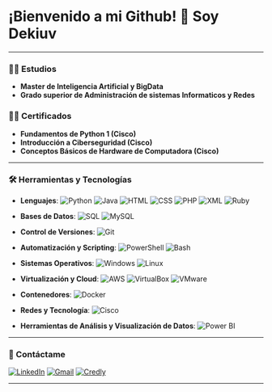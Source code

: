 # ¡Bienvenido a mi Github! 👋 Soy Dekiuv

---

### 👨‍💻 Estudios

- **Master de Inteligencia Artificial y BigData**
- **Grado superior de Administración de sistemas Informaticos y Redes**


### 👨‍💻 Certificados
- **Fundamentos de Python 1 (Cisco)**
- **Introducción a Ciberseguridad (Cisco)**
- **Conceptos Básicos de Hardware de Computadora (Cisco)**

---

### 🛠️ Herramientas y Tecnologías
- **Lenguajes**: 
  ![Python](https://img.shields.io/badge/Python-3776AB?style=flat&logo=python&logoColor=white)
  ![Java](https://img.shields.io/badge/Java-007396?style=flat&logo=java&logoColor=white)
  ![HTML](https://img.shields.io/badge/HTML5-E34F26?style=flat&logo=html5&logoColor=white)
  ![CSS](https://img.shields.io/badge/CSS3-1572B6?style=flat&logo=css3&logoColor=white)
  ![PHP](https://img.shields.io/badge/PHP-777BB4?style=flat&logo=php&logoColor=white)
  ![XML](https://img.shields.io/badge/XML-FF6600?style=flat&logo=xml&logoColor=white)
  ![Ruby](https://img.shields.io/badge/Ruby-CC342D?style=flat&logo=ruby&logoColor=white)

- **Bases de Datos**:
  ![SQL](https://img.shields.io/badge/SQL-4479A1?style=flat&logo=sql&logoColor=white) 
  ![MySQL](https://img.shields.io/badge/MySQL-4479A1?style=flat&logo=mysql&logoColor=white)

- **Control de Versiones**:
  ![Git](https://img.shields.io/badge/Git-F05032?style=flat&logo=git&logoColor=white)

- **Automatización y Scripting**: 
  ![PowerShell](https://img.shields.io/badge/PowerShell-5391FE?style=flat&logo=powershell&logoColor=white)
  ![Bash](https://img.shields.io/badge/Bash-4EAA25?style=flat&logo=gnu-bash&logoColor=white)

- **Sistemas Operativos**: 
  ![Windows](https://img.shields.io/badge/Windows-0078D6?style=flat&logo=windows&logoColor=white)
  ![Linux](https://img.shields.io/badge/Linux-FCC624?style=flat&logo=linux&logoColor=black)

- **Virtualización y Cloud**: 
  ![AWS](https://img.shields.io/badge/AWS-232F3E?style=flat&logo=amazon-aws&logoColor=white)
  ![VirtualBox](https://img.shields.io/badge/VirtualBox-183A61?style=flat&logo=virtualbox&logoColor=white)
  ![VMware](https://img.shields.io/badge/VMware-607078?style=flat&logo=vmware&logoColor=white)
  
- **Contenedores**: 
  ![Docker](https://img.shields.io/badge/Docker-2496ED?style=flat&logo=docker&logoColor=white)

- **Redes y Tecnología**: 
  ![Cisco](https://img.shields.io/badge/Cisco-1BA0D7?style=flat&logo=cisco&logoColor=white)
  
- **Herramientas de Análisis y Visualización de Datos**: 
  ![Power BI](https://img.shields.io/badge/Power%20BI-F2C811?style=flat&logo=powerbi&logoColor=black)
  
---

### 💬 Contáctame
[![LinkedIn](https://img.shields.io/badge/LinkedIn-0077B5?style=flat&logo=linkedin&logoColor=white)](https://www.linkedin.com/in/diego-roque-valero)
[![Gmail](https://img.shields.io/badge/Gmail-D14836?style=flat&logo=gmail&logoColor=white)](mailto:diego1roque2@gmail.com)
[![Credly](https://img.shields.io/badge/Credly-FF6B00?style=flat&logo=acclaim&logoColor=white)](https://www.credly.com/users/diego-roque-valero)

---


